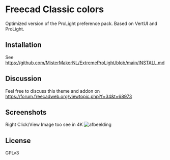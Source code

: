 # Freecad Classic colors
Optimized version of the ProLight preference pack. Based on VertUI and ProLight.

## Installation
See https://github.com/MisterMakerNL/ExtremeProLight/blob/main/INSTALL.md

</details>

## Discussion

Feel free to discuss this theme and addon on https://forum.freecadweb.org/viewtopic.php?f=34&t=68973

## Screenshots

Right Click/View Image too see in 4K
![afbeelding](https://user-images.githubusercontent.com/29804962/199094248-878b376d-f9d0-4b29-a5ee-30a0524b3a25.png)


## License
GPLv3
